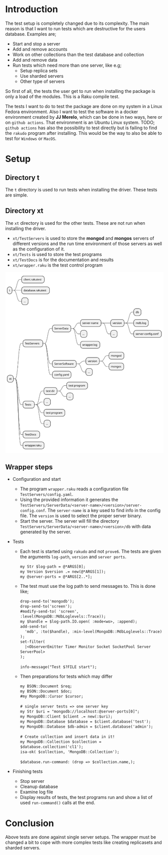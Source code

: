 # Introduction

The test setup is completely changed due to its complexity. The main reason is that I want to run tests which are destructive for the users database. Examples are;
* Start and stop a server
* Add and remove accounts
* Work on other collections than the test database and collection
* Add and remove data
* Run tests which need more than one server, like e.g;
  * Setup replica sets
  * Use sharded servers
  * Other type of servers

So first of all, the tests the user get to run when installing the package is only a load of the modules. This is a Raku compile test.

The tests I want to do to test the package are done on my system in a Linux Fedora environment. Also I want to test the software in a docker environment created by **JJ Merelo**, which can be done in two ways, here or on `github actions`. That environment is an Ubuntu Linux system.
TODO; `github actions` has also the possibility to test directly but is failing to find the `rakudo` program after installing. This would be the way to also be able to test for `Windows` or `MacOS`.

# Setup

## Directory **t**
The `t` directory is used to run tests when installing the driver. These tests are simple.

## Directory **xt**
The `xt` directory is used for the other tests. These are not run when installing the driver.

* `xt/TestServers` is used to store the **mongod** and **mongos** servers of different versions and the run time environment of those servers as well as the configuration of it.
* `xt/Tests` is used to store the test programs
* `xt/TestDocs` is for the documentation and results
* `xt/wrapper.raku` is the test control program

![file system](file-system.svg)

## Wrapper steps
* Configuration and start
  * The program `wrapper.raku` reads a configuration file `TestServers/config.yaml`.
  * Using the provided information it generates the `TestServers/ServerData/<server-name>/<version>/server-config.conf`. The `server-name` is a key used to find info in the config file. The `version` is used to select the proper server binary.
  * Start the server. The server will fill the directory `TestServers/ServerData/<server-name>/<version>/db` with data generated by the server.

* Tests
  * Each test is started using `rakudo` and not `prove6`. The tests are given the arguments `log-path`, `version` and `server ports`.
      ```
      my Str $log-path = @*ARGS[0];
      my Version $version .= new(@*ARGS[1]);
      my @server-ports = @*ARGS[2..*];
      ```
  * The test must use the log path to send messages to. This is done like;
      ```
      drop-send-to('mongodb');
      drop-send-to('screen');
      #modify-send-to( 'screen', :level(MongoDB::MdbLoglevels::Trace));
      my $handle = $log-path.IO.open( :mode<wo>, :append);
      add-send-to(
        'mdb', :to($handle), :min-level(MongoDB::MdbLoglevels::Trace)
      );
      set-filter(
        |<ObserverEmitter Timer Monitor Socket SocketPool Server ServerPool>
      );

      info-message("Test $?FILE start");
      ```
  * Then preparations for tests which may differ
      ```
      my BSON::Document $req;
      my BSON::Document $doc;
      #my MongoDB::Cursor $cursor;

      # single server tests => one server key
      my Str $uri = "mongodb://localhost:@server-ports[0]";
      my MongoDB::Client $client .= new(:$uri);
      my MongoDB::Database $database = $client.database('test');
      my MongoDB::Database $db-admin = $client.database('admin');

      # Create collection and insert data in it!
      my MongoDB::Collection $collection = $database.collection('cl1');
      isa-ok( $collection, 'MongoDB::Collection');

      $database.run-command: (drop => $collection.name,);
      ```

* Finishing tests
  * Stop server
  * Cleanup database
  * Examine log file
  * Display results of tests, the test programs run and show a list of used `run-command()` calls at the end.


# Conclusion

Above tests are done against single server setups. The wrapper must be changed a bit to cope with more complex tests like creating replicasets and sharded servers.
